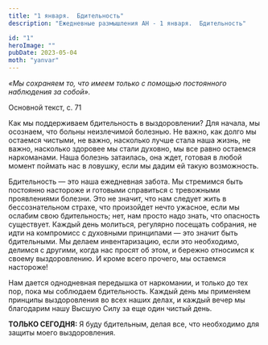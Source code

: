 ```yaml
---
title: "1 января.  Бдительность"
description: "Ежедневные размышления АН - 1 января.  Бдительность"

id: "1"
heroImage: ""
pubDate: 2023-05-04
moth: "yanvar"
---
```


_«Мы сохраняем то, что имеем только с помощью постоянного наблюдения за
собой»._

Основной текст, с. 71

Как мы поддерживаем бдительность в выздоровлении? Для начала, мы осознаем, что
больны неизлечимой болезнью. Не важно, как долго мы остаемся чистыми, не
важно, насколько лучше стала наша жизнь, не важно, насколько здоровее мы стали
духовно, мы все равно остаемся наркоманами. Наша болезнь затаилась, она ждет,
готовая в любой момент поймать нас в ловушку, если мы дадим ей такую
возможность.

Бдительность — это наша ежедневная забота. Мы стремимся быть постоянно
настороже и готовыми справиться с тревожными проявлениями болезни. Это не
значит, что нам следует жить в бессознательном страхе, что произойдет нечто
ужасное, если мы ослабим свою бдительность; нет, нам просто надо знать, что
опасность существует. Каждый день молиться, регулярно посещать собрания, не
идти на компромисс с духовными принципами — это значит быть бдительными. Мы
делаем инвентаризацию, если это необходимо, делимся с другими, когда нас
просят об этом, и бережно относимся к своему выздоровлению. И кроме всего
прочего, мы остаемся настороже!

Нам дается однодневная передышка от наркомании, и только до тех пор, пока мы
соблюдаем бдительность. Каждый день мы применяем принципы выздоровления во
всех наших делах, и каждый вечер мы благодарим нашу Высшую Силу за еще один
чистый день.

**ТОЛЬКО СЕГОДНЯ:** Я буду бдительным, делая все, что необходимо для защиты
моего выздоровления.
